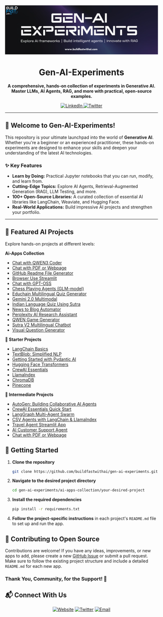 <p align="center">
  <a href="https://www.buildfastwithai.com/">
    <img src=".resorces/Banner.png" width="900px" alt="BuildFastWithAI: Master Generative AI">
  </a>
</p>

<h1 align="center">Gen-AI-Experiments</h1>

<p align="center">
  <strong>A comprehensive, hands-on collection of experiments in Generative AI. Master LLMs, AI Agents, RAG, and more with practical, open-source examples.</strong>
</p>

<p align="center">
    <a href="https://www.linkedin.com/company/build-fast-with-ai">
        <img src="https://img.shields.io/badge/-Follow%20BuildFastWithAI-blue?logo=linkedin&style=flat-square" alt="LinkedIn">
    </a>
    <a href="https://twitter.com/BuildFastWithAI">
        <img src="https://img.shields.io/twitter/follow/BuildFastWithAI" alt="Twitter">
    </a>
</p>

---

## 🚀 Welcome to Gen-AI-Experiments!

This repository is your ultimate launchpad into the world of **Generative AI**. Whether you're a beginner or an experienced practitioner, these hands-on experiments are designed to enhance your skills and deepen your understanding of the latest AI technologies.

### ✨ Key Features

- **Learn by Doing:** Practical Jupyter notebooks that you can run, modify, and learn from.
- **Cutting-Edge Topics:** Explore AI Agents, Retrieval-Augmented Generation (RAG), LLM Testing, and more.
- **100+ Open-Source Libraries:** A curated collection of essential AI libraries like LangChain, Weaviate, and Hugging Face.
- **Real-World Applications:** Build impressive AI projects and strengthen your portfolio.

---   

## 🧩 Featured AI Projects

Explore hands-on projects at different levels:

**Ai-Apps Collection**
- [Chat with QWEN3 Coder](ai-apps-collection/chat-with-qwen3-coder)
- [Chat with PDF or Webpage](ai-apps-collection/Chat_with_pdf_or_webpage)
- [GitHub Readme File Generator](ai-apps-collection/Github-Readme-File-Generator)
- [Browser Use Streamlit](ai-apps-collection/browser-use-streamlit)
- [Chat with GPT-OSS](ai-apps-collection/chat-with-gpt-oss)
- [Chess Playing Agents (GLM-model)](ai-apps-collection/chess_playing_agents_GLM-model)
- [Educhain Multilingual Quiz Generator](ai-apps-collection/educhain_multilanguge_quiz_generator)
- [Gemini 2.0 Multimodal](ai-apps-collection/gemini-2.0-multimodal)
- [Indian Language Quiz Using Sutra](ai-apps-collection/indian_language_quiz_Using_Sutra)
- [News to Blog Automator](ai-apps-collection/news-to-blog-automator)
- [Perplexity AI Research Assistant](ai-apps-collection/perplexity-ai-research-assistant)
- [QWEN Game Generator](ai-apps-collection/qwen-game-generator)
- [Sutra V2 Multilingual Chatbot](ai-apps-collection/sutra-v2-multilingual-chatbot)
- [Visual Question Generator](ai-apps-collection/visual-question-generator)


**🌱 Starter Projects**
- [LangChain Basics](100-os-libraries/LangChain_Basics_Building_Intelligent_Workflows.ipynb)
- [TextBlob: Simplified NLP](100-os-libraries/Exploring_TextBlob_Simplified_NLP_for_Everyone.ipynb)
- [Getting Started with Pydantic AI](100-os-libraries/Getting_Started_with_Pydantic_AI.ipynb)
- [Hugging Face Transformers](100-os-libraries/Hugging_Face_Transformers_A_Powerful_Foundation_for_Generative_AI_and_NLP.ipynb)
- [CrewAI Essentials](100-os-libraries/CrewAI_Essentials_Quick_Start_Guide.ipynb)
- [LlamaIndex](100-os-libraries/LlamaIndex_Enhancing_Language_Models_with_Intelligent_Data_Integration.ipynb)
- [ChromaDB](100-os-libraries/ChromaDB_Efficient_Vector_Database_for_Embeddings.ipynb)
- [Pinecone](100-os-libraries/🚀_Pinecone_Scalable_Vector_Database_for_AI_Applications.ipynb)



**🧠 Intermediate Projects**
- [AutoGen: Building Collaborative AI Agents](100-os-libraries/AutoGen_Building_Collaborative_AI_Agents_in_Python.ipynb)
- [CrewAI Essentials Quick Start](100-os-libraries/CrewAI_Essentials_Quick_Start_Guide.ipynb)
- [LangGraph Multi-Agent Swarm](100-os-libraries/LangGraph_Multi_Agent_Swarm.ipynb)
- [CSV Agents with LangChain & LlamaIndex](ai-agents/csv_agents_with_langchain_&_llamaIndex.ipynb)
- [Travel Agent Streamlit App](ai-apps-collection/educhain_multilanguge_quiz_generator/app.py)
- [AI Customer Support Agent](workshop/AI_Customer_Support_Agent_.ipynb)
- [Chat with PDF or Webpage](ai-apps-collection/Chat_with_pdf_or_webpage/main.py)

## 🚀 Getting Started

1. **Clone the repository** 

    ```bash 
    git clone https://github.com/buildfastwithai/gen-ai-experiments.git 
    ```

2. **Navigate to the desired project directory**

    ```bash 
    cd gen-ai-experiments/ai-apps-collection/your-desired-project
    ```

3. **Install the required dependencies**

    ```bash
    pip install -r requirements.txt
    ```

4. **Follow the project-specific instructions** in each project's `README.md` file to set up and run the app.

## 🤝 Contributing to Open Source

Contributions are welcome! If you have any ideas, improvements, or new apps to add, please create a new [GitHub Issue](https://github.com/buildfastwithai/gen-ai-experiments/issues) or submit a pull request. Make sure to follow the existing project structure and include a detailed `README.md` for each new app.

### Thank You, Community, for the Support! 🙏


## 📬 Connect With Us

<div align="center">
  <a href="https://buildfastwithai.com" target="_blank"><img src="https://img.shields.io/badge/Website-buildfastwithai.com-blue?style=for-the-badge&logo=globe" alt="Website"></a>
  <a href="https://x.com/BuildFastWithAI" target="_blank"><img src="https://img.shields.io/badge/Twitter-@BuildFastWithAI-1DA1F2?style=for-the-badge&logo=twitter" alt="Twitter"></a>
  <a href="mailto:satvik@buildfastwithai.com"><img src="https://img.shields.io/badge/Email-Contact%20Us-red?style=for-the-badge&logo=gmail" alt="Email"></a>
</div>
